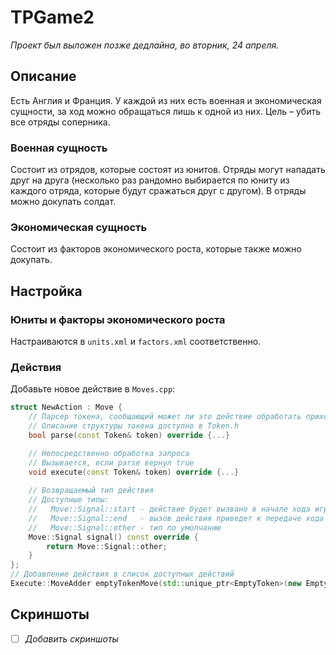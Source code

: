 # TPGame2

*Проект был выложен позже дедлайна, во вторник, 24 апреля.*

## Описание
Есть Англия и Франция. У каждой из них есть военная и экономическая сущности, за ход можно обращаться лишь к одной из них. Цель – убить все отряды соперника.
### Военная сущность
Состоит из отрядов, которые состоят из юнитов. Отряды могут нападать друг на друга (несколько раз рандомно выбирается по юниту из каждого отряда, которые будут сражаться друг с другом). В отряды можно докупать солдат.
### Экономическая сущность
Состоит из факторов экономического роста, которые также можно докупать.

## Настройка
### Юниты и факторы экономического роста
Настраиваются в `units.xml` и `factors.xml` соответственно.
### Действия
Добавьте новое действие в `Moves.cpp`:
```c++
struct NewAction : Move {
    // Парсер токена, сообщающий может ли это действие обработать приходящий запрос
    // Описание структуры токена доступно в Token.h
    bool parse(const Token& token) override {...}

    // Непосредственно обработка запроса
    // Вызывается, если parse вернул true
    void execute(const Token& token) override {...}
    
    // Возвращаемый тип действия
    // Доступные типы:
    //   Move::Signal::start - действие будет вызвано в начале хода игрока
    //   Move::Signal::end   - вызов действия приведет к передаче хода следующему игроку
    //   Move::Signal::other - тип по умолчанию
    Move::Signal signal() const override {
        return Move::Signal::other;
    }
};
// Добавление действия в список доступных действий
Execute::MoveAdder emptyTokenMove(std::unique_ptr<EmptyToken>(new EmptyToken()));
```

## Скриншоты
 - [ ] *Добавить скриншоты*
